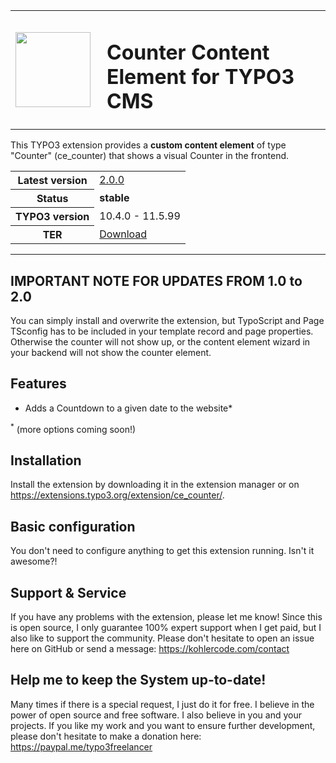 <table border="0" width="100%">
<tr><td width="130"><img src="https://extensions.typo3.org/typo3temp/assets/tx_terfe2/images/ce_counter_2.0.0.svg" width="120" height="120"></td>
<td>

# Counter Content Element for TYPO3 CMS

</td>
</tr>
</table>

This TYPO3 extension provides a **custom content element** of type "Counter" (ce_counter) that shows a visual Counter in the frontend.

<table border="0">
    <tr>
        <th>Latest version</b></th>
        <td><a href="https://github.com/koehlersimon/ce_counter/releases/tag/v2.0.0">2.0.0</a></td>
    </tr>
    <tr>
        <th>Status</b></th>
        <td><strong>stable</strong></td>
    </tr>
    <tr>
        <th>TYPO3 version</b></th>
        <td>10.4.0 - 11.5.99</td>
    </tr>
    <tr>
        <th>TER</b></th>
        <td><a href="https://extensions.typo3.org/extension/ce_counter/">Download</a></td>
    </tr>
</table>

<hr>

## IMPORTANT NOTE FOR UPDATES FROM 1.0 to 2.0
You can simply install and overwrite the extension, but TypoScript and Page TSconfig has to be included in your template record and page properties. Otherwise the counter will not show up, or the content element wizard in your backend will not show the counter element.


## Features

- Adds a Countdown to a given date to the website*

<sup>*</sup> (more options coming soon!)

## Installation

Install the extension by downloading it in the extension manager or on https://extensions.typo3.org/extension/ce_counter/.

## Basic configuration

You don't need to configure anything to get this extension running. Isn't it awesome?!

## Support & Service

If you have any problems with the extension, please let me know! Since this is open source, I only guarantee 100% expert support when I get paid, but I also like to support the community. Please don't hesitate to open an issue here on GitHub or send a message: https://kohlercode.com/contact

## Help me to keep the System up-to-date!

Many times if there is a special request, I just do it for free. I believe in the power of open source and free software. I also believe in you and your projects. If you like my work and you want to ensure further development, please don't hesitate to make a donation here: https://paypal.me/typo3freelancer
